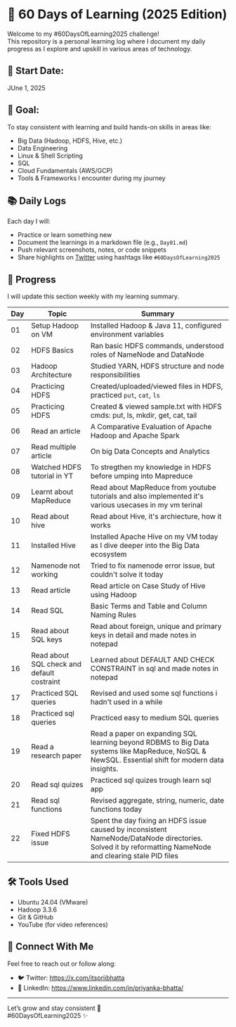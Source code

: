 # 🚀 60 Days of Learning (2025 Edition)

Welcome to my #60DaysOfLearning2025 challenge!  
This repository is a personal learning log where I document my daily progress as I explore and upskill in various areas of technology.

## 📅 Start Date:
JUne 1, 2025

## 🎯 Goal:
To stay consistent with learning and build hands-on skills in areas like:
- Big Data (Hadoop, HDFS, Hive, etc.)
- Data Engineering
- Linux & Shell Scripting
- SQL
- Cloud Fundamentals (AWS/GCP)
- Tools & Frameworks I encounter during my journey

## 📚 Daily Logs
Each day I will:
- Practice or learn something new
- Document the learnings in a markdown file (e.g., `Day01.md`)
- Push relevant screenshots, notes, or code snippets
- Share highlights on [Twitter](https://twitter.com/) using hashtags like `#60DaysOfLearning2025`

## 🔖 Progress
I will update this section weekly with my learning summary.

| Day | Topic | Summary |
|-----|-------|---------|
| 01 | Setup Hadoop on VM | Installed Hadoop & Java 11, configured environment variables |
| 02 | HDFS Basics | Ran basic HDFS commands, understood roles of NameNode and DataNode |
| 03 | Hadoop Architecture | Studied YARN, HDFS structure and node responsibilities |
| 04 | Practicing HDFS | Created/uploaded/viewed files in HDFS, practiced `put`, `cat`, `ls` |
| 05 | Practicing HDFS | Created & viewed sample.txt with  HDFS cmds: put, ls, mkdir, get, cat, tail|
| 06 | Read an article | A Comparative Evaluation of Apache Hadoop and Apache Spark|
| 07 | Read multiple article | On big Data Concepts and Analytics|
| 08 | Watched HDFS tutorial in YT | To stregthen my knowledge in HDFS before umping into Mapreduce|
| 09 | Learnt about MapReduce | Read about MapReduce from  youtube tutorials and also implemented it's various usecases in my vm terinal|
| 10 | Read about hive | Read about Hive, it's archiecture, how it works|
| 11 | Installed Hive | Installed Apache Hive on my VM today as I dive deeper into the Big Data ecosystem |
| 12 | Namenode not working | Tried to fix namenode error issue, but couldn't solve it today |
| 13 | Read article | Read article on Case Study of Hive using Hadoop |
| 14 | Read SQL | Basic Terms and Table and Column Naming Rules |
| 15 | Read about SQL keys |Read about foreign, unique and primary keys in detail and made notes in notepad|
| 16 | Read about SQL check and default costraint | Learned about DEFAULT AND CHECK CONSTRAINT in sql and made notes in notepad |
| 17 | Practiced SQL queries | Revised and used some sql functions i hadn't used in a while |
| 18 | Practiced sql queries | Practiced easy to medium SQL queries |
| 19 | Read a research paper | Read a paper on expanding SQL learning beyond RDBMS to Big Data systems like MapReduce, NoSQL & NewSQL. Essential shift for modern data insights. |
| 20 | Read sql quizes | Practiced sql quizes trough learn sql app |
| 21 | Read sql functions | Revised aggregate, string, numeric, date functions today |
| 22 |Fixed HDFS issue |Spent the day fixing an HDFS issue caused by inconsistent NameNode/DataNode directories. Solved it by reformatting NameNode and clearing stale PID files |

## 🛠️ Tools Used
- Ubuntu 24.04 (VMware)
- Hadoop 3.3.6
- Git & GitHub
- YouTube (for video references)

## 🌟 Connect With Me
Feel free to reach out or follow along:
- 🐦 Twitter: https://x.com/itspriibhatta 
- 💼 LinkedIn: https://www.linkedin.com/in/priyanka-bhatta/ 

---

Let’s grow and stay consistent 🚀  
#60DaysOfLearning2025 ✨
